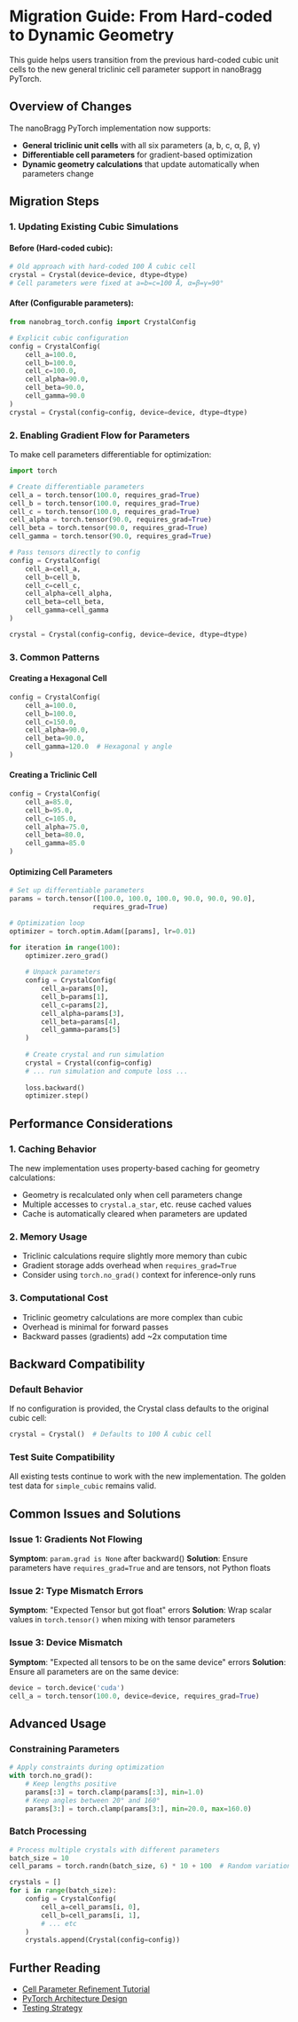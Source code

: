 # Migration Guide: From Hard-coded to Dynamic Geometry

This guide helps users transition from the previous hard-coded cubic unit cells to the new general triclinic cell parameter support in nanoBragg PyTorch.

## Overview of Changes

The nanoBragg PyTorch implementation now supports:
- **General triclinic unit cells** with all six parameters (a, b, c, α, β, γ)
- **Differentiable cell parameters** for gradient-based optimization
- **Dynamic geometry calculations** that update automatically when parameters change

## Migration Steps

### 1. Updating Existing Cubic Simulations

#### Before (Hard-coded cubic):
```python
# Old approach with hard-coded 100 Å cubic cell
crystal = Crystal(device=device, dtype=dtype)
# Cell parameters were fixed at a=b=c=100 Å, α=β=γ=90°
```

#### After (Configurable parameters):
```python
from nanobrag_torch.config import CrystalConfig

# Explicit cubic configuration
config = CrystalConfig(
    cell_a=100.0,
    cell_b=100.0,
    cell_c=100.0,
    cell_alpha=90.0,
    cell_beta=90.0,
    cell_gamma=90.0
)
crystal = Crystal(config=config, device=device, dtype=dtype)
```

### 2. Enabling Gradient Flow for Parameters

To make cell parameters differentiable for optimization:

```python
import torch

# Create differentiable parameters
cell_a = torch.tensor(100.0, requires_grad=True)
cell_b = torch.tensor(100.0, requires_grad=True)
cell_c = torch.tensor(100.0, requires_grad=True)
cell_alpha = torch.tensor(90.0, requires_grad=True)
cell_beta = torch.tensor(90.0, requires_grad=True)
cell_gamma = torch.tensor(90.0, requires_grad=True)

# Pass tensors directly to config
config = CrystalConfig(
    cell_a=cell_a,
    cell_b=cell_b,
    cell_c=cell_c,
    cell_alpha=cell_alpha,
    cell_beta=cell_beta,
    cell_gamma=cell_gamma
)

crystal = Crystal(config=config, device=device, dtype=dtype)
```

### 3. Common Patterns

#### Creating a Hexagonal Cell
```python
config = CrystalConfig(
    cell_a=100.0,
    cell_b=100.0,
    cell_c=150.0,
    cell_alpha=90.0,
    cell_beta=90.0,
    cell_gamma=120.0  # Hexagonal γ angle
)
```

#### Creating a Triclinic Cell
```python
config = CrystalConfig(
    cell_a=85.0,
    cell_b=95.0,
    cell_c=105.0,
    cell_alpha=75.0,
    cell_beta=80.0,
    cell_gamma=85.0
)
```

#### Optimizing Cell Parameters
```python
# Set up differentiable parameters
params = torch.tensor([100.0, 100.0, 100.0, 90.0, 90.0, 90.0], 
                     requires_grad=True)

# Optimization loop
optimizer = torch.optim.Adam([params], lr=0.01)

for iteration in range(100):
    optimizer.zero_grad()
    
    # Unpack parameters
    config = CrystalConfig(
        cell_a=params[0],
        cell_b=params[1],
        cell_c=params[2],
        cell_alpha=params[3],
        cell_beta=params[4],
        cell_gamma=params[5]
    )
    
    # Create crystal and run simulation
    crystal = Crystal(config=config)
    # ... run simulation and compute loss ...
    
    loss.backward()
    optimizer.step()
```

## Performance Considerations

### 1. Caching Behavior

The new implementation uses property-based caching for geometry calculations:
- Geometry is recalculated only when cell parameters change
- Multiple accesses to `crystal.a_star`, etc. reuse cached values
- Cache is automatically cleared when parameters are updated

### 2. Memory Usage

- Triclinic calculations require slightly more memory than cubic
- Gradient storage adds overhead when `requires_grad=True`
- Consider using `torch.no_grad()` context for inference-only runs

### 3. Computational Cost

- Triclinic geometry calculations are more complex than cubic
- Overhead is minimal for forward passes
- Backward passes (gradients) add ~2x computation time

## Backward Compatibility

### Default Behavior
If no configuration is provided, the Crystal class defaults to the original cubic cell:
```python
crystal = Crystal()  # Defaults to 100 Å cubic cell
```

### Test Suite Compatibility
All existing tests continue to work with the new implementation. The golden test data for `simple_cubic` remains valid.

## Common Issues and Solutions

### Issue 1: Gradients Not Flowing
**Symptom**: `param.grad is None` after backward()
**Solution**: Ensure parameters have `requires_grad=True` and are tensors, not Python floats

### Issue 2: Type Mismatch Errors
**Symptom**: "Expected Tensor but got float" errors
**Solution**: Wrap scalar values in `torch.tensor()` when mixing with tensor parameters

### Issue 3: Device Mismatch
**Symptom**: "Expected all tensors to be on the same device" errors
**Solution**: Ensure all parameters are on the same device:
```python
device = torch.device('cuda')
cell_a = torch.tensor(100.0, device=device, requires_grad=True)
```

## Advanced Usage

### Constraining Parameters
```python
# Apply constraints during optimization
with torch.no_grad():
    # Keep lengths positive
    params[:3] = torch.clamp(params[:3], min=1.0)
    # Keep angles between 20° and 160°
    params[3:] = torch.clamp(params[3:], min=20.0, max=160.0)
```

### Batch Processing
```python
# Process multiple crystals with different parameters
batch_size = 10
cell_params = torch.randn(batch_size, 6) * 10 + 100  # Random variations

crystals = []
for i in range(batch_size):
    config = CrystalConfig(
        cell_a=cell_params[i, 0],
        cell_b=cell_params[i, 1],
        # ... etc
    )
    crystals.append(Crystal(config=config))
```

## Further Reading

- [Cell Parameter Refinement Tutorial](tutorials/cell_parameter_refinement.ipynb)
- [PyTorch Architecture Design](../architecture/pytorch_design.md)
- [Testing Strategy](../development/testing_strategy.md)